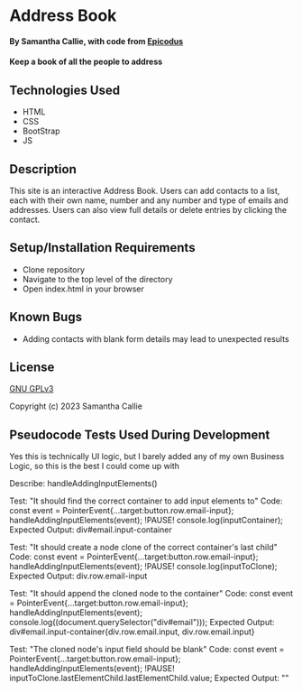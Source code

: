# Address Book

#### By **Samantha Callie**, with code from [Epicodus](https://github.com/epicodus-lessons/oop-address-book-v2/tree/8_adding_delete_functionality_and_polish)

#### Keep a book of all the people to address

## Technologies Used

* HTML
* CSS
* BootStrap
* JS

## Description

This site is an interactive Address Book. Users can add contacts to a list, each with their own name, number and any number and type of emails and addresses. Users can also view full details or delete entries by clicking the contact.

## Setup/Installation Requirements

* Clone repository
* Navigate to the top level of the directory
* Open index.html in your browser

## Known Bugs

* Adding contacts with blank form details may lead to unexpected results

## License

[GNU GPLv3](https://choosealicense.com/licenses/agpl-3.0/)

Copyright (c) 2023 Samantha Callie

## Pseudocode Tests Used During Development

Yes this is technically UI logic, but I barely added any of my own Business Logic, so this is the best I could come up with

Describe: handleAddingInputElements()

Test: "It should find the correct container to add input elements to"
Code:
const event = PointerEvent{...target:button.row.email-input};
handleAddingInputElements(event);
!PAUSE!
console.log(inputContainer);
Expected Output: div#email.input-container

Test: "It should create a node clone of the correct container's last child"
Code:
const event = PointerEvent{...target:button.row.email-input};
handleAddingInputElements(event);
!PAUSE!
console.log(inputToClone);
Expected Output: div.row.email-input

Test: "It should append the cloned node to the container"
Code:
const event = PointerEvent{...target:button.row.email-input};
handleAddingInputElements(event);
console.log((document.querySelector("div#email")));
Expected Output: div#email.input-container{div.row.email.input, div.row.email.input}

Test: "The cloned node's input field should be blank"
Code:
const event = PointerEvent{...target:button.row.email-input};
handleAddingInputElements(event);
!PAUSE!
inputToClone.lastElementChild.lastElementChild.value;
Expected Output: ""